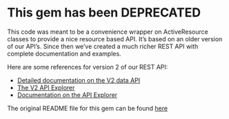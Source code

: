 # This gem has been DEPRECATED

This code was meant to be a convenience wrapper on ActiveResource classes to provide a nice resource based API. It’s based on an older version of our API’s. Since then we’ve created a much richer REST API with complete documentation and examples.

Here are some references for version 2 of our REST API:

- [Detailed documentation on the V2 data API](https://docs.newrelic.com/docs/apm/apis)
- [The V2 API Explorer](https://rpm.newrelic.com/api/explore)
- [Documentation on the API Explorer](https://docs.newrelic.com/docs/apm/apis/api-explorer-v2/getting-started-new-relics-api-explorer)

The original README file for this gem can be found [here](README-old.rdoc)

